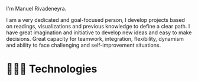I'm Manuel Rivadeneyra.      

I am a very dedicated and goal-focused person, I develop projects based on readings, visualizations and previous knowledge to define a clear path.
I have great imagination and initiative to develop new ideas and easy to make decisions.
Great capacity for teamwork, integration, flexibility, dynamism and ability to face challenging and self-improvement situations.

# 🧑🏽‍💻 Technologies 
